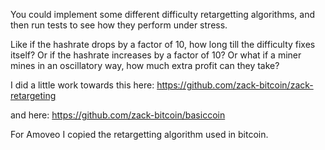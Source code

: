 You could implement some different difficulty retargetting algorithms, and then run tests to see how they perform under stress.

Like if the hashrate drops by a factor of 10, how long till the difficulty fixes itself?
Or if the hashrate increases by a factor of 10?
Or what if a miner mines in an oscillatory way, how much extra profit can they take?

I did a little work towards this here: https://github.com/zack-bitcoin/zack-retargeting

and here: https://github.com/zack-bitcoin/basiccoin


For Amoveo I copied the retargetting algorithm used in bitcoin.